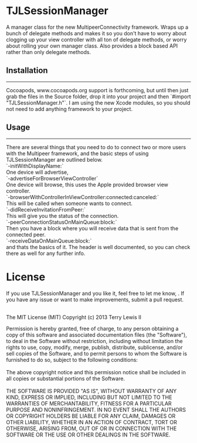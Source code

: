 <h1>TJLSessionManager</h1>
A manager class for the new MultipeerConnectivity framework. Wraps up a bunch of delegate methods and makes it so you don't have to worry about clogging up your view controller with all ton of delegate methods, or worry about rolling your own manager class. Also provides a block based API rather than only delegate methods.

<h2>Installation</h2>
<hr>
Cocoapods, www.cocoapods.org support is forthcoming, but until then just grab the files in the Source folder, drop it into your project and then `#import "TJLSessionManager.h"`. I am using the new Xcode modules, so you should not need to add anything framework to your project.
<h2>Usage</h2>
<hr>
There are several things that you need to do to connect two or more users with the Multipeer framework, and the basic steps of using TJLSessionManager are outlined below.<br>
`-initWithDisplayName:`<br>
One device will advertise,<br>
`-advertiseForBrowserViewController`<br>
One device will browse, this uses the Apple provided browser view controller.<br>
`-browserWithControllerInViewController:connected:canceled:`<br>
This will be called when someone wants to connect.<br>
`-didReceiveInvitationFromPeer:`<br>
This will give you the status of the connection.<br>
`-peerConnectionStatusOnMainQueue:block:`<br>
Then you have a block where you will receive data that is sent from the connected peer.<br>
`-receiveDataOnMainQueue:block:`<br>
and thats the basics of it. The header is well documented, so you can check there as well for any further info.<br>


<h1>License</h1>
If you use TJLSessionManager and you like it, feel free to let me know, <terry@ploverproductions.com>. If you have any issue or want to make improvements, submit a pull request.<br><br>

The MIT License (MIT)
Copyright (c) 2013 Terry Lewis II

Permission is hereby granted, free of charge, to any person obtaining a copy of this software and associated documentation files (the "Software"), to deal in the Software without restriction, including without limitation the rights to use, copy, modify, merge, publish, distribute, sublicense, and/or sell copies of the Software, and to permit persons to whom the Software is furnished to do so, subject to the following conditions:
<br><br>
The above copyright notice and this permission notice shall be included in all copies or substantial portions of the Software.
<br><br>
THE SOFTWARE IS PROVIDED "AS IS", WITHOUT WARRANTY OF ANY KIND, EXPRESS OR IMPLIED, INCLUDING BUT NOT LIMITED TO THE WARRANTIES OF MERCHANTABILITY, FITNESS FOR A PARTICULAR PURPOSE AND NONINFRINGEMENT. IN NO EVENT SHALL THE AUTHORS OR COPYRIGHT HOLDERS BE LIABLE FOR ANY CLAIM, DAMAGES OR OTHER LIABILITY, WHETHER IN AN ACTION OF CONTRACT, TORT OR OTHERWISE, ARISING FROM, OUT OF OR IN CONNECTION WITH THE SOFTWARE OR THE USE OR OTHER DEALINGS IN THE SOFTWARE.

